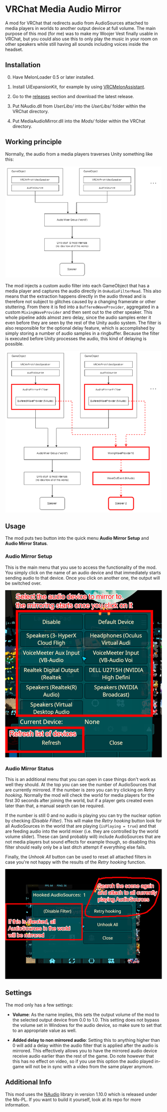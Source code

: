 # VRChat Media Audio Mirror

A mod for VRChat that redirects audio from AudioSources attached to media players in worlds to another output device at full volume.
The main purpose of this mod (for me) was to make my Woojer Vest finally usable in VRChat, but you could also use this to only play the music in your room on other speakers while still having all sounds including voices inside the headset.

## Installation

0. Have MelonLoader 0.5 or later installed.

1. Install UiExpansionKit, for example by using [VRCMelonAssistant](https://github.com/knah/VRCMelonAssistant).

2. Go to the [releases](https://github.com/jangxx/VRCMediaAudioMirror/releases) section and download the latest release.

3. Put NAudio.dll from _UserLibs/_ into the _UserLibs/_ folder within the VRChat directory.

4. Put MediaAudioMirror.dll into the _Mods/_ folder within the VRChat directory.

## Working principle

Normally, the audio from a media players traverses Unity something like this:

![Non-mirrored audio diagram](github/diagram_nonmirrored.png)

The mod injects a custom audio filter into each GameObject that has a media player and captures the audio directly in `OnAudioFilterRead`.
This also means that the extraction happens directly in the audio thread and is therefore not subject to glitches caused by a changing framerate or other stuttering.
From there it is fed into a `BufferedWaveProvider`, aggregated in a custom `MixingWaveProvider` and then sent out to the other speaker.
This whole pipeline adds almost zero delay, since the audio samples enter it even before they are seen by the rest of the Unity audio system.
The filter is also responsible for the optional delay feature, which is accomplished by simply storing a number of audio samples in a ringbuffer.
Because the filter is executed before Unity processes the audio, this kind of delaying is possible. 

![Mirrored audio diagram](github/diagram_mirrored.png)

## Usage

The mod puts two button into the quick menu **Audio Mirror Setup** and **Audio Mirror Status**.

### Audio Mirror Setup

This is the main menu that you use to access the functionality of the mod.
You simply click on the name of an audio device and that immediately starts sending audio to that device.
Once you click on another one, the output will be switched over.

![Audio Mirror Setup screenshot](github/Audio_Mirror_Setup.png)

### Audio Mirror Status

This is an additional menu that you can open in case things don't work as well they should.
At the top you can see the number of AudioSources that are currently mirrored.
If the number is zero you can try clicking on *Retry hooking*.
Normally the mod will check the world for media players for the first 30 seconds after joining the world, but if a player gets created even later than that, a manual search can be required.

If the number is still 0 and no audio is playing you can try the nuclear option by checking _(Disable Filter)_.
This will make the *Retry hooking* button look for all AudioSources in the world that are playing (`isPlaying = true`) and that are feeding audio into the world mixer (i.e. they are controlled by the world volume slider).
These can (and probably will) include AudioSources that are not media players but sound effects for example though, so disabling this filter should really only be a last ditch attempt if everything else fails.

Finally, the _Unhook All_ button can be used to reset all attached filters in case you're not happy with the results of the _Retry hooking_ function.

![Audio Mirror Status screenshot](github/Audio_Mirror_Status.png)

## Settings

The mod only has a few settings:

- **Volume**: As the name implies, this sets the output volume of the mod to the selected output device from 0.0 to 1.0. This setting does not bypass the volume set in Windows for the audio device, so make sure to set that to an appropriate value as well.

- **Added delay to non mirrored audio**: Setting this to anything higher than 0 will add a delay within the audio filter that is applied after the audio is mirrored. This effectively allows you to have the mirrored audio device receive audio earlier than the rest of the game. Do note however that this has no effect on video, so if you use this option the audio played in-game will not be in sync with a video from the same player anymore.

## Additional Info

This mod uses the [NAudio](https://github.com/naudio/NAudio/tree/v1.10.0) library in version 1.10.0 which is released under the Ms-PL.
If you want to build it yourself, look at its repo for more information.